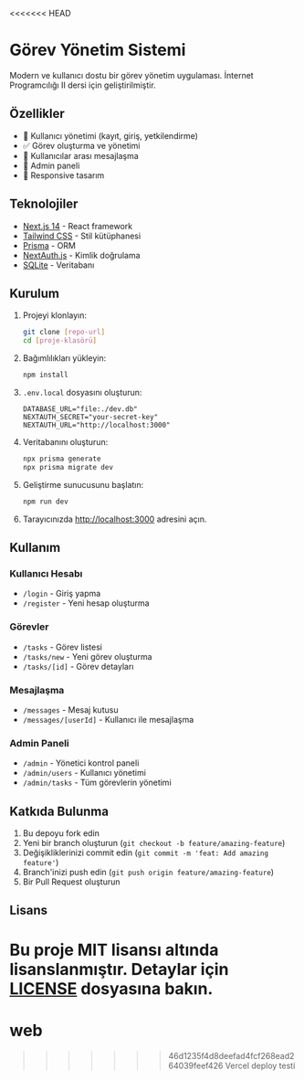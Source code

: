 <<<<<<< HEAD
# Görev Yönetim Sistemi

Modern ve kullanıcı dostu bir görev yönetim uygulaması. İnternet Programcılığı II dersi için geliştirilmiştir.

## Özellikler

- 👥 Kullanıcı yönetimi (kayıt, giriş, yetkilendirme)
- ✅ Görev oluşturma ve yönetimi
- 💬 Kullanıcılar arası mesajlaşma
- 👑 Admin paneli
- 📱 Responsive tasarım

## Teknolojiler

- [Next.js 14](https://nextjs.org/) - React framework
- [Tailwind CSS](https://tailwindcss.com/) - Stil kütüphanesi
- [Prisma](https://www.prisma.io/) - ORM
- [NextAuth.js](https://next-auth.js.org/) - Kimlik doğrulama
- [SQLite](https://www.sqlite.org/) - Veritabanı

## Kurulum

1. Projeyi klonlayın:
   ```bash
   git clone [repo-url]
   cd [proje-klasörü]
   ```

2. Bağımlılıkları yükleyin:
   ```bash
   npm install
   ```

3. `.env.local` dosyasını oluşturun:
   ```env
   DATABASE_URL="file:./dev.db"
   NEXTAUTH_SECRET="your-secret-key"
   NEXTAUTH_URL="http://localhost:3000"
   ```

4. Veritabanını oluşturun:
   ```bash
   npx prisma generate
   npx prisma migrate dev
   ```

5. Geliştirme sunucusunu başlatın:
   ```bash
   npm run dev
   ```

6. Tarayıcınızda [http://localhost:3000](http://localhost:3000) adresini açın.

## Kullanım

### Kullanıcı Hesabı
- `/login` - Giriş yapma
- `/register` - Yeni hesap oluşturma

### Görevler
- `/tasks` - Görev listesi
- `/tasks/new` - Yeni görev oluşturma
- `/tasks/[id]` - Görev detayları

### Mesajlaşma
- `/messages` - Mesaj kutusu
- `/messages/[userId]` - Kullanıcı ile mesajlaşma

### Admin Paneli
- `/admin` - Yönetici kontrol paneli
- `/admin/users` - Kullanıcı yönetimi
- `/admin/tasks` - Tüm görevlerin yönetimi

## Katkıda Bulunma

1. Bu depoyu fork edin
2. Yeni bir branch oluşturun (`git checkout -b feature/amazing-feature`)
3. Değişikliklerinizi commit edin (`git commit -m 'feat: Add amazing feature'`)
4. Branch'inizi push edin (`git push origin feature/amazing-feature`)
5. Bir Pull Request oluşturun

## Lisans

Bu proje MIT lisansı altında lisanslanmıştır. Detaylar için [LICENSE](LICENSE) dosyasına bakın.
=======
# web
>>>>>>> 46d1235f4d8deefad4fcf268ead264039feef426
V e r c e l   d e p l o y   t e s t i  
 